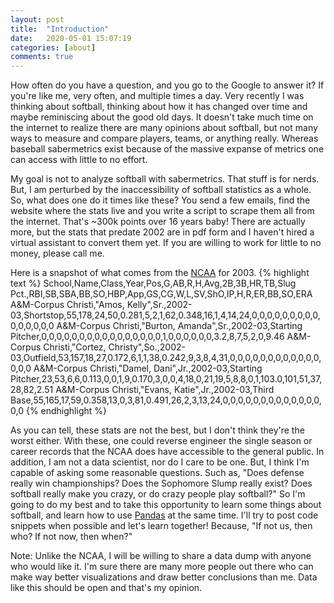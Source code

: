 ```yaml
---
layout: post
title:  "Introduction"
date:   2020-05-01 15:07:19
categories: [about]
comments: true
---
```

How often do you have a question, and you go to the Google to answer it? If you're like me, very often, and multiple times a day. Very recently I was thinking about softball, thinking about how it has changed over time and maybe reminiscing about the good old days. It doesn't take much time on the internet to realize there are many opinions about softball, but not many ways to measure and compare players, teams, or anything really. Whereas baseball sabermetrics exist because of the massive expanse of metrics one can access with little to no effort.

My goal is not to analyze softball with sabermetrics. That stuff is for nerds. But, I am perturbed by the inaccessibility of softball statistics as a whole. So, what does one do it times like these? You send a few emails, find the website where the stats live and you write a script to scrape them all from the internet. That's ~300k points over 16 years baby! There are actually more, but the stats that predate 2002 are in pdf form and I haven't hired a virtual assistant to convert them yet. If you are willing to work for little to no money, please call me.

Here is a snapshot of what comes from the [NCAA][ncaa_stats_site] for 2003.
{% highlight text %}
School,Name,Class,Year,Pos,G,AB,R,H,Avg,2B,3B,HR,TB,Slug Pct.,RBI,SB,SBA,BB,SO,HBP,App,GS,CG,W,L,SV,ShO,IP,H,R,ER,BB,SO,ERA
A&M-Corpus Christi,"Amos, Kelly",Sr.,2002-03,Shortstop,55,178,24,50,0.281,5,2,1,62,0.348,16,1,4,14,24,0,0,0,0,0,0,0,0,0,0,0,0,0,0,0
A&M-Corpus Christi,"Burton, Amanda",Sr.,2002-03,Starting Pitcher,0,0,0,0,0,0,0,0,0,0,0,0,0,0,0,0,1,0,0,0,0,0,0,3.2,8,7,5,2,0,9.46
A&M-Corpus Christi,"Cortez, Christy",So.,2002-03,Outfield,53,157,18,27,0.172,6,1,1,38,0.242,9,3,8,4,31,0,0,0,0,0,0,0,0,0,0,0,0,0,0,0
A&M-Corpus Christi,"Damel, Dani",Jr.,2002-03,Starting Pitcher,23,53,6,6,0.113,0,0,1,9,0.170,3,0,0,4,18,0,21,19,5,8,8,0,1,103.0,101,51,37,28,82,2.51
A&M-Corpus Christi,"Evans, Katie",Jr.,2002-03,Third Base,55,165,17,59,0.358,13,0,3,81,0.491,26,2,3,13,24,0,0,0,0,0,0,0,0,0,0,0,0,0,0,0
{% endhighlight %}

As you can tell, these stats are not the best, but I don't think they're the worst either. With these, one could reverse engineer the single season or career records that the NCAA does have accessible to the general public. In addition, I am not a data scientist, nor do I care to be one. But, I think I'm capable of asking some reasonable questions. Such as, "Does defense really win championships? Does the Sophomore Slump really exist? Does softball really make you crazy, or do crazy people play softball?" So I'm going to do my best and to take this opportunity to learn some things about softball, and learn how to use [Pandas][pandas] at the same time. I'll try to post code snippets when possible and let's learn together! Because, "If not us, then who? If not now, then when?"

Note: Unlike the NCAA, I will be willing to share a data dump with anyone who would like it. I'm sure there are many more people out there who can make way better visualizations and draw better conclusions than me. Data like this should be open and that's my opinion.

<!--more-->

[pandas]: https://pandas.pydata.org/pandas-docs/stable/index.html
[ncaa_stats_site]: https://web1.ncaa.org/stats/StatsSrv/careersearch
